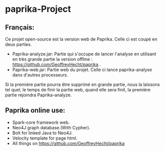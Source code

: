 # paprika-Project


## Français:


Ce projet open-source est la version web de Paprika.
Celle ci est coupé en deux parties.

* Paprika-analyze.jar: Partie qui s'occupe de lancer l'analyse en utilisant en très grande partie la version offline : https://github.com/GeoffreyHecht/paprika .
* Paprika-web.jar: Partie web du projet. Celle ci lance paprika-analyse dans d'autres processeurs.


Si la première partie pourra être supprimé en grande partie, nous la laissons tel quel, le temps de finir la partie web, quand elle sera finit, la première partie rejoindra Paprika-analyze.



## Paprika online use:
* Spark-core framework web.
* Neo4J graph database.(With Cypher).
* Bolt for linked Java to Neo4J.
* Velocity template for page html.
* All things on  https://github.com/GeoffreyHecht/paprika





